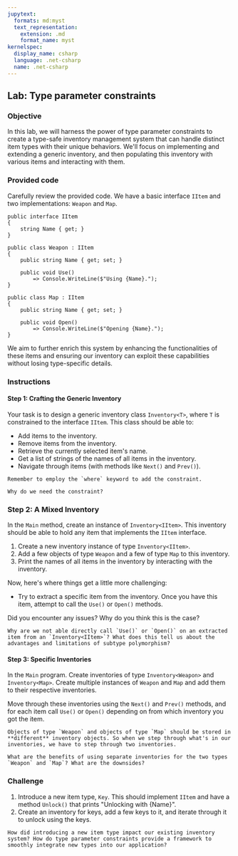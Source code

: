 ```yaml
---
jupytext:
  formats: md:myst
  text_representation:
    extension: .md
    format_name: myst
kernelspec:
  display_name: csharp
  language: .net-csharp
  name: .net-csharp
---
```


## Lab: Type parameter constraints

### Objective

In this lab, we will harness the power of type parameter constraints to create a type-safe inventory management system that can handle distinct item types with their unique behaviors. We'll focus on implementing and extending a generic inventory, and then populating this inventory with various items and interacting with them.

### Provided code

Carefully review the provided code. We have a basic interface `IItem` and two implementations: `Weapon` and `Map`.

```{code-cell}
public interface IItem
{
    string Name { get; }
}

public class Weapon : IItem
{
    public string Name { get; set; }

    public void Use()
        => Console.WriteLine($"Using {Name}.");
}

public class Map : IItem
{
    public string Name { get; set; }

    public void Open()
        => Console.WriteLine($"Opening {Name}.");
}
```

We aim to further enrich this system by enhancing the functionalities of these items and ensuring our inventory can exploit these capabilities without losing type-specific details.


### Instructions

#### Step 1: Crafting the Generic Inventory

Your task is to design a generic inventory class `Inventory<T>`, where `T` is constrained to the interface `IItem`. This class should be able to:

- Add items to the inventory.
- Remove items from the inventory.
- Retrieve the currently selected item's name.
- Get a list of strings of the names of all items in the inventory.
- Navigate through items (with methods like `Next()` and `Prev()`).

```{important}
Remember to employ the `where` keyword to add the constraint.
```

```{admonition} 🤔 Reflection
Why do we need the constraint?
```


### Step 2: A Mixed Inventory

In the `Main` method, create an instance of `Inventory<IItem>`.
This inventory should be able to hold any item that implements the `IItem` interface.

1. Create a new inventory instance of type `Inventory<IItem>`.
2. Add a few objects of type `Weapon` and a few of type `Map` to this inventory.
3. Print the names of all items in the inventory by interacting with the inventory.

Now, here's where things get a little more challenging:

- Try to extract a specific item from the inventory. Once you have this item, attempt to call the `Use()` or `Open()` methods.

Did you encounter any issues? Why do you think this is the case?

```{admonition} 🤔 Reflection
Why are we not able directly call `Use()` or `Open()` on an extracted item from an `Inventory<IItem>`? What does this tell us about the advantages and limitations of subtype polymorphism?
```

#### Step 3: Specific Inventories

In the `Main` program.
Create inventories of type `Inventory<Weapon>` and `Inventory<Map>`.
Create multiple instances of `Weapon` and `Map` and add them to their respective inventories.

Move through these inventories using the `Next()` and `Prev()` methods, and for each item call `Use()` or `Open()` depending on from which inventory you got the item.

```{important}
Objects of type `Weapon` and objects of type `Map` should be stored in **different** inventory objects. So when we step through what's in our inventories, we have to step through two inventories.
```

```{admonition} 🤔 Reflection
What are the benefits of using separate inventories for the two types `Weapon` and `Map`? What are the downsides?
```


### Challenge

1. Introduce a new item type, `Key`. This should implement `IItem` and have a method `Unlock()` that prints "Unlocking with {Name}".
2. Create an inventory for keys, add a few keys to it, and iterate through it to unlock using the keys.

```{admonition} 🤔 Reflection
How did introducing a new item type impact our existing inventory system? How do type parameter constraints provide a framework to smoothly integrate new types into our application?
```

